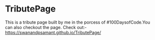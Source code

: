 # TributePage
This is a tribute page built by me in the porcess of #100DaysofCode.You can also checkout the page.
Check out:-https://swanandpsamant.github.io/TributePage/
